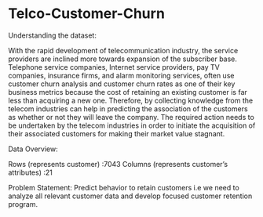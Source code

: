 # Telco-Customer-Churn

Understanding the dataset:

With the rapid development of telecommunication industry, the service providers are inclined more towards expansion of the subscriber base. Telephone service companies, Internet service providers, pay TV companies, insurance firms, and alarm monitoring services, often use customer churn analysis and customer churn rates as one of their key business metrics because the cost of retaining an existing customer is far less than acquiring a new one.
Therefore, by collecting knowledge from the telecom industries can help in predicting the association of the customers as whether or not they will leave the company. The required action needs to be undertaken by the telecom industries in order to initiate the acquisition of their associated customers for making their market value stagnant.

Data Overview:

Rows (represents customer) :7043
Columns (represents customer’s attributes) :21

Problem Statement: 
Predict behavior to retain customers i.e we need to analyze all relevant customer data and develop focused customer retention program.


